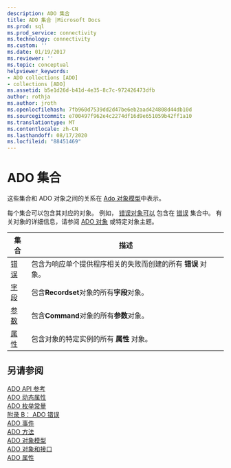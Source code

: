 ```yaml
---
description: ADO 集合
title: ADO 集合 |Microsoft Docs
ms.prod: sql
ms.prod_service: connectivity
ms.technology: connectivity
ms.custom: ''
ms.date: 01/19/2017
ms.reviewer: ''
ms.topic: conceptual
helpviewer_keywords:
- ADO collections [ADO]
- collections [ADO]
ms.assetid: b5e1d26d-b41d-4e35-8c7c-972426473dfb
author: rothja
ms.author: jroth
ms.openlocfilehash: 7fb960d7539dd2d47be6eb2aad424808d44db10d
ms.sourcegitcommit: e700497f962e4c2274df16d9e651059b42ff1a10
ms.translationtype: MT
ms.contentlocale: zh-CN
ms.lasthandoff: 08/17/2020
ms.locfileid: "88451469"
---
```

# <a name="ado-collections"></a>ADO 集合
这些集合和 ADO 对象之间的关系在 [Ado 对象模型](../../../ado/reference/ado-api/ado-object-model.md)中表示。  
  
 每个集合可以包含其对应的对象。 例如， [错误对象可以](../../../ado/reference/ado-api/error-object.md) 包含在 [错误](../../../ado/reference/ado-api/errors-collection-ado.md) 集合中。 有关对象的详细信息，请参阅 [ADO 对象](../../../ado/reference/ado-api/ado-objects-and-interfaces.md) 或特定对象主题。  
  
|集合|描述|  
|-|-|  
|[错误](../../../ado/reference/ado-api/errors-collection-ado.md)|包含为响应单个提供程序相关的失败而创建的所有 **错误** 对象。|  
|[字段](../../../ado/reference/ado-api/fields-collection-ado.md)|包含**Recordset**对象的所有**字段**对象。|  
|[参数](../../../ado/reference/ado-api/parameters-collection-ado.md)|包含**Command**对象的所有**参数**对象。|  
|[属性](../../../ado/reference/ado-api/properties-collection-ado.md)|包含对象的特定实例的所有 **属性** 对象。|  
  
## <a name="see-also"></a>另请参阅  
 [ADO API 参考](../../../ado/reference/ado-api/ado-api-reference.md)   
 [ADO 动态属性](../../../ado/reference/ado-api/ado-dynamic-properties.md)   
 [ADO 枚举常量](../../../ado/reference/ado-api/ado-enumerated-constants.md)   
 [附录 B： ADO 错误](../../../ado/guide/appendixes/appendix-b-ado-errors.md)   
 [ADO 事件](../../../ado/reference/ado-api/ado-events.md)   
 [ADO 方法](../../../ado/reference/ado-api/ado-methods.md)   
 [ADO 对象模型](../../../ado/reference/ado-api/ado-object-model.md)   
 [ADO 对象和接口](../../../ado/reference/ado-api/ado-objects-and-interfaces.md)   
 [ADO 属性](../../../ado/reference/ado-api/ado-properties.md)
